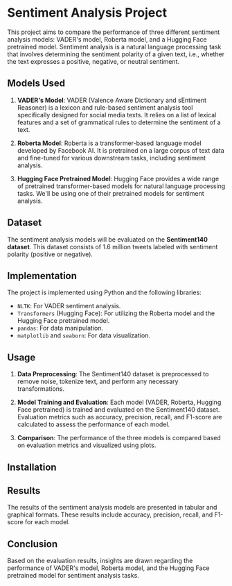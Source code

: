 # Sentiment Analysis Project

This project aims to compare the performance of three different sentiment analysis models: VADER's model, Roberta model, and a Hugging Face pretrained model. Sentiment analysis is a natural language processing task that involves determining the sentiment polarity of a given text, i.e., whether the text expresses a positive, negative, or neutral sentiment.

## Models Used

1. **VADER's Model**: VADER (Valence Aware Dictionary and sEntiment Reasoner) is a lexicon and rule-based sentiment analysis tool specifically designed for social media texts. It relies on a list of lexical features and a set of grammatical rules to determine the sentiment of a text.
   
2. **Roberta Model**: Roberta is a transformer-based language model developed by Facebook AI. It is pretrained on a large corpus of text data and fine-tuned for various downstream tasks, including sentiment analysis.
   
3. **Hugging Face Pretrained Model**: Hugging Face provides a wide range of pretrained transformer-based models for natural language processing tasks. We'll be using one of their pretrained models for sentiment analysis.

## Dataset

The sentiment analysis models will be evaluated on the **Sentiment140 dataset**. This dataset consists of 1.6 million tweets labeled with sentiment polarity (positive or negative).

## Implementation

The project is implemented using Python and the following libraries:

- `NLTK`: For VADER sentiment analysis.
- `Transformers` (Hugging Face): For utilizing the Roberta model and the Hugging Face pretrained model.
- `pandas`: For data manipulation.
- `matplotlib` and `seaborn`: For data visualization.

## Usage

1. **Data Preprocessing**: The Sentiment140 dataset is preprocessed to remove noise, tokenize text, and perform any necessary transformations.
   
2. **Model Training and Evaluation**: Each model (VADER, Roberta, Hugging Face pretrained) is trained and evaluated on the Sentiment140 dataset. Evaluation metrics such as accuracy, precision, recall, and F1-score are calculated to assess the performance of each model.

3. **Comparison**: The performance of the three models is compared based on evaluation metrics and visualized using plots.

## Installation


## Results

The results of the sentiment analysis models are presented in tabular and graphical formats. These results include accuracy, precision, recall, and F1-score for each model.

## Conclusion

Based on the evaluation results, insights are drawn regarding the performance of VADER's model, Roberta model, and the Hugging Face pretrained model for sentiment analysis tasks.
